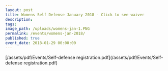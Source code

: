 ```yaml
---
layout: post
title: Womens Self Defense January 2018 - Click to see waiver
description:
tags:
image_path: /uploads/womens-jan-1.PNG
permalink: /events/womens-jan-2018/
published: true
event_date: 2018-01-29 00:00:00
---
```



[/assets/pdf/Events/Self-defense registration.pdf](/assets/pdf/Events/Self-defense registration.pdf)